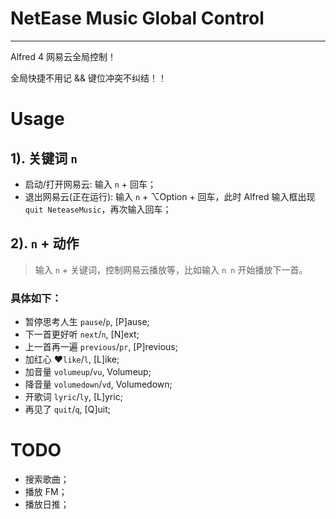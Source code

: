 # NetEase Music Global Control

--- 

Alfred 4 网易云全局控制！

全局快捷不用记 && 键位冲突不纠结！！


# Usage


## 1). 关键词 `n` 

- 启动/打开网易云: 输入 `n` + 回车；
- 退出网易云(正在运行): 输入 `n` + ⌥Option + 回车，此时 Alfred 输入框出现 `quit
   NeteaseMusic`，再次输入回车；

## 2). `n` + 动作

> 输入 `n` + 关键词，控制网易云播放等，比如输入 `n n` 开始播放下一首。

 
### 具体如下：

- 暂停思考人生 `pause`/`p`, [P]ause;
- 下一首更好听 `next`/`n`, [N]ext;
- 上一首再一遍 `previous`/`pr`, [P]revious;
- 加红心 ♥️`like`/`l`, [L]ike;
- 加音量 `volumeup`/`vu`, Volumeup;
- 降音量 `volumedown`/`vd`, Volumedown;
- 开歌词 `lyric`/`ly`, [L]yric;
- 再见了 `quit`/`q`, [Q]uit;


# TODO

- 搜索歌曲；
- 播放 FM；
- 播放日推；
